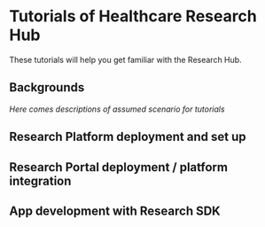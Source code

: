 # Tutorials of Healthcare Research Hub

These tutorials will help you get familiar with the Research Hub.

## Backgrounds

*Here comes descriptions of assumed scenario for tutorials*

## Research Platform deployment and set up

## Research Portal deployment / platform integration

## App development with Research SDK
